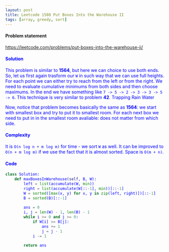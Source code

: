 ```yaml
---
layout: post
title: Leetcode 1580 Put Boxes Into the Warehouse II
tags: [array, greedy, sort]
---
```


#### Problem statement

<a href="https://leetcode.com/problems/put-boxes-into-the-warehouse-ii/"> <font color = blue>https://leetcode.com/problems/put-boxes-into-the-warehouse-ii/

#### Solution
This problem is similar to **1564**, but here we can choice to use both ends. So, let us first again trasform our `W` in such way that we can use full heights. For each point we can either try to reach from the left or from the right. We need to evaluate cumulative minimums from both sides and then choose maximums. In the end we have something like `7 -> 5 -> 2 -> 3 -> 3 -> 5 -> 6`. 
This technique is very similar to problem **42**. Trapping Rain Water

Now, notice that problem becomes basically the same as **1564**: we start with smallest box and try to put it to smallest room. For each next box we need to put in in the smallest room avaliable: does not matter from which side.

#### Complexity
It is `O(n log n + m log m)` for time - we sort `W` as well. It can be improved to `O(n + m log m)` if we use the fact that it is almost sorted. Space is `O(m + n)`.

#### Code
```python
class Solution:
    def maxBoxesInWarehouse(self, B, W):
        left = list(accumulate(W, min))
        right = list(accumulate(W[::-1], min))[::-1]
        W = sorted([max(x, y) for x, y in zip(left, right)])[::-1]
        B = sorted(B)[::-1]
        
        ans = 0
        i, j = len(W) - 1, len(B) - 1
        while i >= 0 and j >= 0:
            if W[i] >= B[j]:
                ans += 1
                j = j - 1
            i -= 1
                
        return ans
```


